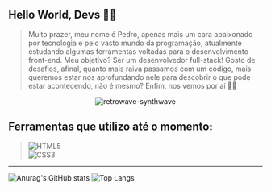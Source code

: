 ## Hello World, Devs 🐱‍💻

> Muito prazer, meu nome é Pedro, apenas mais um cara apaixonado por tecnologia e pelo vasto mundo da programação, atualmente estudando algumas ferramentas voltadas para o desenvolvimento front-end. Meu objetivo? Ser um desenvolvedor full-stack! Gosto de desafios, afinal, quanto mais raiva passamos com um código, mais queremos estar nos aprofundando nele para descobrir o que pode estar acontecendo, não é mesmo? Enfim, nos vemos por aí 👋🏼

<div align="center">

![retrowave-synthwave](https://github.com/pedrootavio-xy/alura_portifolio/assets/153446333/723b172c-fe33-49bf-972c-c9fe393fed7c)

</div>

## Ferramentas que utilizo até o momento:
  
> ![HTML5](https://img.shields.io/badge/html5-%23E34F26.svg?style=for-the-badge&logo=html5&logoColor=white) <br>
> ![CSS3](https://img.shields.io/badge/css3-%231572B6.svg?style=for-the-badge&logo=css3&logoColor=white) <br>

<hr>
  
![Anurag's GitHub stats](https://github-readme-stats.vercel.app/api?username=pedrootavio-xy&show_icons=true&theme=tokyonight&locale=pt-br&include_all_commits=true&)
![Top Langs](https://github-readme-stats.vercel.app/api/top-langs/?username=pedrootavio-xy&show_icons=true&theme=tokyonight&locale=pt-br&layout=compact)
